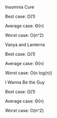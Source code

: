 Insomnia Cure

Best case: Ω(1)

Average case: Θ(n)

Worst case: O(n^2)

Vanya and Lanterns

Best case: Ω(1)

Average case: Θ(n)

Worst case: O(n log(n))

I Wanna Be the Guy

Best case: Ω(1)

Average case: Θ(n)

Worst case: O(n^2)
